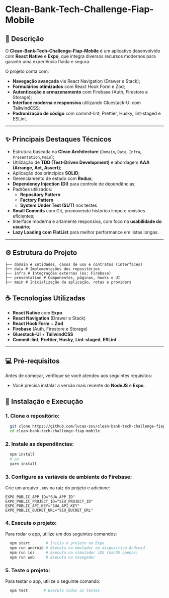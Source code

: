 # Clean-Bank-Tech-Challenge-Fiap-Mobile

## 📄 Descrição

O **Clean-Bank-Tech-Challenge-Fiap-Mobile** é um aplicativo desenvolvido com **React Native** e **Expo**, que integra diversos recursos modernos para garantir uma experiência fluida e segura.

O projeto conta com:

- **Navegação avançada** via React Navigation (Drawer e Stack);
- **Formulários otimizados** com React Hook Form e Zod;
- **Autenticação e armazenamento** com Firebase (Auth, Firestore e Storage);
- **Interface moderna e responsiva** utilizando Gluestack-UI com TailwindCSS;
- **Padronização de código** com commit-lint, Prettier, Husky, lint-staged e ESLint.

---

## ✨ Principais Destaques Técnicos

- Estrutura baseada na **Clean Architecture** (`Domain`, `Data`, `Infra`, `Presentation`, `Main`);
- Utilização de **TDD (Test-Driven Development)** e abordagem **AAA (Arrange, Act, Assert)**;
- Aplicação dos princípios **SOLID**;
- Gerenciamento de estado com **Redux**;
- **Dependency Injection (DI)** para controle de dependências;
- Padrões utilizados:
  - **Repository Pattern**
  - **Factory Pattern**
  - **System Under Test (SUT)** nos testes
- **Small Commits** com Git, promovendo histórico limpo e revisões eficientes;
- Interface moderna e altamente responsiva, com foco na **usabilidade do usuário**;
- **Lazy Loading com FlatList** para melhor performance em listas longas.

---

## ⚙️ Estrutura do Projeto

<pre>
<code class="language-text">├── domain # Entidades, casos de uso e contratos (interfaces)</code>
<code class="language-text">├── data # Implementações dos repositórios</code>
<code class="language-text">├── infra # Integrações externas (ex: Firebase)</code>
<code class="language-text">├── presentation # Componentes, páginas, hooks e UI</code>
<code class="language-text">├── main # Inicialização da aplicação, rotas e providers</code>
</pre>

## ☕ Tecnologias Utilizadas

- **React Native** com **Expo**
- **React Navigation** (Drawer e Stack)
- **React Hook Form** + **Zod**
- **Firebase** (Auth, Firestore e Storage)
- **Gluestack-UI** + **TailwindCSS**
- **Commit-lint**, **Prettier**, **Husky**, **Lint-staged**, **ESLint**

---

## 💻 Pré-requisitos

Antes de começar, verifique se você atendeu aos seguintes requisitos:

- Você precisa instalar a versão mais recente do **NodeJS** e **Expo**.

## 🚀 Instalação e Execução

### 1. Clone o repositório:

```sh
  git clone https://github.com/lucas-ssv/clean-bank-tech-challenge-fiap-mobile.git
  cd clean-bank-tech-challenge-fiap-mobile
```

### 2. Instale as dependências:

```sh
  npm install
  # ou
  yarn install
```

### 3. Configure as variáveis de ambiente do Firebase:

Crie um arquivo `.env` na raiz do projeto e adicione:

```env
EXPO_PUBLIC_APP_ID="SUA_APP_ID"
EXPO_PUBLIC_PROJECT_ID="SEU_PROJECT_ID"
EXPO_PUBLIC_API_KEY="SUA_API_KEY"
EXPO_PUBLIC_BUCKET_URL="SEU_BUCKET_URL"
```

### 4. Execute o projeto:

Para rodar o app, utilize um dos seguintes comandos:

```sh
  npm start       # Inicia o projeto no Expo
  npm run android # Executa no emulador ou dispositivo Android
  npm run ios     # Executa no simulador iOS (macOS apenas)
  npm run web     # Executa no navegador
```

### 5. Teste o projeto:

Para testar o app, utilize o seguinte comando:

```sh
  npm test       # Executa todos os testes
```
